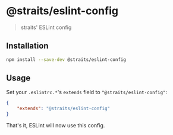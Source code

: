 
# @straits/eslint-config

> straits' ESLint config

## Installation

```bash
npm install --save-dev @straits/eslint-config
```

## Usage

Set your `.eslintrc.*`'s `extends` field to `"@straits/eslint-config"`:

```json
{
	"extends": "@straits/eslint-config"
}
```

That's it, ESLint will now use this config.
